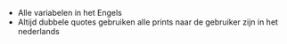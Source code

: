 * Alle variabelen in het Engels
* Altijd dubbele quotes gebruiken
alle prints naar de gebruiker zijn in het nederlands
